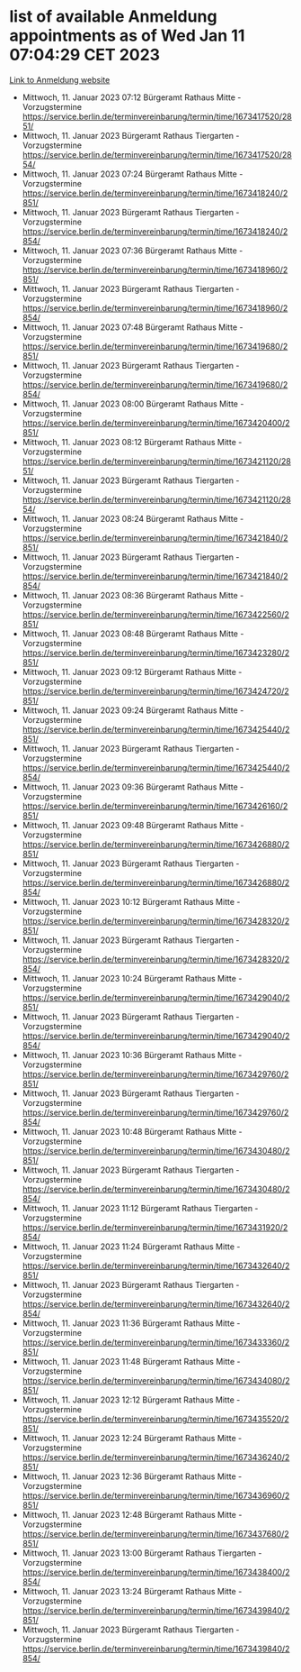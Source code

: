 # list of available Anmeldung appointments as of Wed Jan 11 07:04:29 CET 2023
[Link to Anmeldung website](https://service.berlin.de/terminvereinbarung/termin/tag.php?termin=0&anliegen[]=120686&dienstleisterlist=122210,122217,327316,122219,327312,122227,327314,122231,327346,122243,327348,122252,329742,122260,329745,122262,329748,122254,329751,122271,327278,122273,327274,122277,327276,330436,122280,327294,122282,327290,122284,327292,327539,122291,327270,122285,327266,122286,327264,122296,327268,150230,329760,122301,327282,122297,327286,122294,327284,122312,329763,122314,329775,122304,327330,122311,327334,122309,327332,122281,327352,122279,329772,122276,327324,122274,327326,122267,329766,122246,327318,122251,327320,122257,327322,122208,327298,122226,327300,121362,121364&herkunft=http%3A%2F%2Fservice.berlin.de%2Fdienstleistung%2F120686%2F)
- Mittwoch, 11. Januar 2023 07:12 Bürgeramt Rathaus Mitte - Vorzugstermine https://service.berlin.de/terminvereinbarung/termin/time/1673417520/2851/
- Mittwoch, 11. Januar 2023  Bürgeramt Rathaus Tiergarten - Vorzugstermine https://service.berlin.de/terminvereinbarung/termin/time/1673417520/2854/
- Mittwoch, 11. Januar 2023 07:24 Bürgeramt Rathaus Mitte - Vorzugstermine https://service.berlin.de/terminvereinbarung/termin/time/1673418240/2851/
- Mittwoch, 11. Januar 2023  Bürgeramt Rathaus Tiergarten - Vorzugstermine https://service.berlin.de/terminvereinbarung/termin/time/1673418240/2854/
- Mittwoch, 11. Januar 2023 07:36 Bürgeramt Rathaus Mitte - Vorzugstermine https://service.berlin.de/terminvereinbarung/termin/time/1673418960/2851/
- Mittwoch, 11. Januar 2023  Bürgeramt Rathaus Tiergarten - Vorzugstermine https://service.berlin.de/terminvereinbarung/termin/time/1673418960/2854/
- Mittwoch, 11. Januar 2023 07:48 Bürgeramt Rathaus Mitte - Vorzugstermine https://service.berlin.de/terminvereinbarung/termin/time/1673419680/2851/
- Mittwoch, 11. Januar 2023  Bürgeramt Rathaus Tiergarten - Vorzugstermine https://service.berlin.de/terminvereinbarung/termin/time/1673419680/2854/
- Mittwoch, 11. Januar 2023 08:00 Bürgeramt Rathaus Mitte - Vorzugstermine https://service.berlin.de/terminvereinbarung/termin/time/1673420400/2851/
- Mittwoch, 11. Januar 2023 08:12 Bürgeramt Rathaus Mitte - Vorzugstermine https://service.berlin.de/terminvereinbarung/termin/time/1673421120/2851/
- Mittwoch, 11. Januar 2023  Bürgeramt Rathaus Tiergarten - Vorzugstermine https://service.berlin.de/terminvereinbarung/termin/time/1673421120/2854/
- Mittwoch, 11. Januar 2023 08:24 Bürgeramt Rathaus Mitte - Vorzugstermine https://service.berlin.de/terminvereinbarung/termin/time/1673421840/2851/
- Mittwoch, 11. Januar 2023  Bürgeramt Rathaus Tiergarten - Vorzugstermine https://service.berlin.de/terminvereinbarung/termin/time/1673421840/2854/
- Mittwoch, 11. Januar 2023 08:36 Bürgeramt Rathaus Mitte - Vorzugstermine https://service.berlin.de/terminvereinbarung/termin/time/1673422560/2851/
- Mittwoch, 11. Januar 2023 08:48 Bürgeramt Rathaus Mitte - Vorzugstermine https://service.berlin.de/terminvereinbarung/termin/time/1673423280/2851/
- Mittwoch, 11. Januar 2023 09:12 Bürgeramt Rathaus Mitte - Vorzugstermine https://service.berlin.de/terminvereinbarung/termin/time/1673424720/2851/
- Mittwoch, 11. Januar 2023 09:24 Bürgeramt Rathaus Mitte - Vorzugstermine https://service.berlin.de/terminvereinbarung/termin/time/1673425440/2851/
- Mittwoch, 11. Januar 2023  Bürgeramt Rathaus Tiergarten - Vorzugstermine https://service.berlin.de/terminvereinbarung/termin/time/1673425440/2854/
- Mittwoch, 11. Januar 2023 09:36 Bürgeramt Rathaus Mitte - Vorzugstermine https://service.berlin.de/terminvereinbarung/termin/time/1673426160/2851/
- Mittwoch, 11. Januar 2023 09:48 Bürgeramt Rathaus Mitte - Vorzugstermine https://service.berlin.de/terminvereinbarung/termin/time/1673426880/2851/
- Mittwoch, 11. Januar 2023  Bürgeramt Rathaus Tiergarten - Vorzugstermine https://service.berlin.de/terminvereinbarung/termin/time/1673426880/2854/
- Mittwoch, 11. Januar 2023 10:12 Bürgeramt Rathaus Mitte - Vorzugstermine https://service.berlin.de/terminvereinbarung/termin/time/1673428320/2851/
- Mittwoch, 11. Januar 2023  Bürgeramt Rathaus Tiergarten - Vorzugstermine https://service.berlin.de/terminvereinbarung/termin/time/1673428320/2854/
- Mittwoch, 11. Januar 2023 10:24 Bürgeramt Rathaus Mitte - Vorzugstermine https://service.berlin.de/terminvereinbarung/termin/time/1673429040/2851/
- Mittwoch, 11. Januar 2023  Bürgeramt Rathaus Tiergarten - Vorzugstermine https://service.berlin.de/terminvereinbarung/termin/time/1673429040/2854/
- Mittwoch, 11. Januar 2023 10:36 Bürgeramt Rathaus Mitte - Vorzugstermine https://service.berlin.de/terminvereinbarung/termin/time/1673429760/2851/
- Mittwoch, 11. Januar 2023  Bürgeramt Rathaus Tiergarten - Vorzugstermine https://service.berlin.de/terminvereinbarung/termin/time/1673429760/2854/
- Mittwoch, 11. Januar 2023 10:48 Bürgeramt Rathaus Mitte - Vorzugstermine https://service.berlin.de/terminvereinbarung/termin/time/1673430480/2851/
- Mittwoch, 11. Januar 2023  Bürgeramt Rathaus Tiergarten - Vorzugstermine https://service.berlin.de/terminvereinbarung/termin/time/1673430480/2854/
- Mittwoch, 11. Januar 2023 11:12 Bürgeramt Rathaus Tiergarten - Vorzugstermine https://service.berlin.de/terminvereinbarung/termin/time/1673431920/2854/
- Mittwoch, 11. Januar 2023 11:24 Bürgeramt Rathaus Mitte - Vorzugstermine https://service.berlin.de/terminvereinbarung/termin/time/1673432640/2851/
- Mittwoch, 11. Januar 2023  Bürgeramt Rathaus Tiergarten - Vorzugstermine https://service.berlin.de/terminvereinbarung/termin/time/1673432640/2854/
- Mittwoch, 11. Januar 2023 11:36 Bürgeramt Rathaus Mitte - Vorzugstermine https://service.berlin.de/terminvereinbarung/termin/time/1673433360/2851/
- Mittwoch, 11. Januar 2023 11:48 Bürgeramt Rathaus Mitte - Vorzugstermine https://service.berlin.de/terminvereinbarung/termin/time/1673434080/2851/
- Mittwoch, 11. Januar 2023 12:12 Bürgeramt Rathaus Mitte - Vorzugstermine https://service.berlin.de/terminvereinbarung/termin/time/1673435520/2851/
- Mittwoch, 11. Januar 2023 12:24 Bürgeramt Rathaus Mitte - Vorzugstermine https://service.berlin.de/terminvereinbarung/termin/time/1673436240/2851/
- Mittwoch, 11. Januar 2023 12:36 Bürgeramt Rathaus Mitte - Vorzugstermine https://service.berlin.de/terminvereinbarung/termin/time/1673436960/2851/
- Mittwoch, 11. Januar 2023 12:48 Bürgeramt Rathaus Mitte - Vorzugstermine https://service.berlin.de/terminvereinbarung/termin/time/1673437680/2851/
- Mittwoch, 11. Januar 2023 13:00 Bürgeramt Rathaus Tiergarten - Vorzugstermine https://service.berlin.de/terminvereinbarung/termin/time/1673438400/2854/
- Mittwoch, 11. Januar 2023 13:24 Bürgeramt Rathaus Mitte - Vorzugstermine https://service.berlin.de/terminvereinbarung/termin/time/1673439840/2851/
- Mittwoch, 11. Januar 2023  Bürgeramt Rathaus Tiergarten - Vorzugstermine https://service.berlin.de/terminvereinbarung/termin/time/1673439840/2854/
